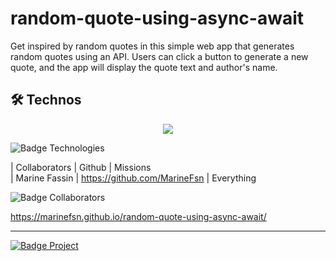# random-quote-using-async-await

Get inspired by random quotes in this simple web app that generates random quotes using an API.
Users can click a button to generate a new quote, and the app will display the quote text and author's name.

## 🛠 Technos

<p align="center">
  <a href="https://skillicons.dev">
    <img src="https://skillicons.dev/icons?i=js,html,css,sass,git" />
  </a>
</p>
<img src="https://img.shields.io/badge/Technos-HMTL5_/_SCSS_/_CSS3_/_JS_/_Git-green?style=for-the-badge&logo=appveyor" alt="Badge Technologies" style="margin-right:10px;">

| Collaborators        | Github                        | Missions         
| Marine Fassin        | https://github.com/MarineFsn  | Everything


<img src="https://img.shields.io/badge/Collaborators-1-red?style=for-the-badge&logo=appveyor" alt="Badge Collaborators" style="margin-right:10px;">

https://marinefsn.github.io/random-quote-using-async-await/

---

<a href="https://becode.org"><img src="https://img.shields.io/badge/Project-BeCode-blue?style=for-the-badge&logo=appveyor" alt="Badge Project" style="margin-right:10px;">
</a>
